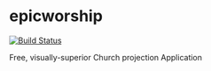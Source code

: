 epicworship
===========
[![Build Status](https://travis-ci.org/mistvan/epicworship.svg?branch=master)](https://travis-ci.org/mistvan/epicworship)

Free, visually-superior Church projection Application
